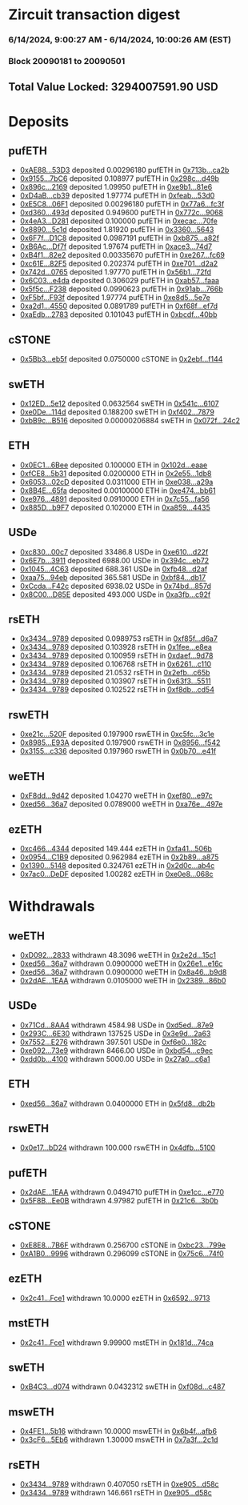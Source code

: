 # Zircuit transaction digest
### 6/14/2024, 9:00:27 AM - 6/14/2024, 10:00:26 AM (EST)
### Block 20090181 to 20090501

## Total Value Locked: 3294007591.90 USD

# Deposits
## pufETH
- [0xAE88...53D3](https://etherscan.io/address/0xAE881a882af16c6406a5694BdE0bBf25bBc053D3) deposited 0.00296180 pufETH in [0x713b...ca2b](https://etherscan.io/tx/0xAE881a882af16c6406a5694BdE0bBf25bBc053D3)
- [0x9155...7bC6](https://etherscan.io/address/0x9155881a99C41620EDfc889e18EC180cdd567bC6) deposited 0.108977 pufETH in [0x298c...d49b](https://etherscan.io/tx/0x9155881a99C41620EDfc889e18EC180cdd567bC6)
- [0x896c...2169](https://etherscan.io/address/0x896c96aE369897Bdc201f5EE1f55B5959d422169) deposited 1.09950 pufETH in [0xe9b1...81e6](https://etherscan.io/tx/0x896c96aE369897Bdc201f5EE1f55B5959d422169)
- [0xD4aB...cb39](https://etherscan.io/address/0xD4aB1F664547002db599008df368196653eccb39) deposited 1.97774 pufETH in [0xfeab...53d0](https://etherscan.io/tx/0xD4aB1F664547002db599008df368196653eccb39)
- [0xE5C8...06F1](https://etherscan.io/address/0xE5C87Db08Dce84F20180E8C4a2cc09EeD47e06F1) deposited 0.00296180 pufETH in [0x77a6...fc3f](https://etherscan.io/tx/0xE5C87Db08Dce84F20180E8C4a2cc09EeD47e06F1)
- [0xd360...493d](https://etherscan.io/address/0xd360dc09F87D8d4f9a0Fef43F675b9269Ff2493d) deposited 0.949600 pufETH in [0x772c...9068](https://etherscan.io/tx/0xd360dc09F87D8d4f9a0Fef43F675b9269Ff2493d)
- [0x4eA3...D281](https://etherscan.io/address/0x4eA3Bf404aAFE9066d3ad2A5323bdb4F5Be5D281) deposited 0.100000 pufETH in [0xecac...70fe](https://etherscan.io/tx/0x4eA3Bf404aAFE9066d3ad2A5323bdb4F5Be5D281)
- [0x8890...5c1d](https://etherscan.io/address/0x88902117D492794c19e16785369ccABB65475c1d) deposited 1.81920 pufETH in [0x3360...5643](https://etherscan.io/tx/0x88902117D492794c19e16785369ccABB65475c1d)
- [0x6F7f...D1C8](https://etherscan.io/address/0x6F7f969e7d1a484c80fCFAB09d7Cd5637092D1C8) deposited 0.0987191 pufETH in [0xb875...a82f](https://etherscan.io/tx/0x6F7f969e7d1a484c80fCFAB09d7Cd5637092D1C8)
- [0xB6Ac...Df7f](https://etherscan.io/address/0xB6Ac8827891050913772974abb8cdB515624Df7f) deposited 1.97674 pufETH in [0xace3...74d7](https://etherscan.io/tx/0xB6Ac8827891050913772974abb8cdB515624Df7f)
- [0xB4f1...82e2](https://etherscan.io/address/0xB4f14CB68a9c2753594E4cF05cbaEdE9dBDD82e2) deposited 0.00335670 pufETH in [0xe267...fc69](https://etherscan.io/tx/0xB4f14CB68a9c2753594E4cF05cbaEdE9dBDD82e2)
- [0xc61E...82F5](https://etherscan.io/address/0xc61E3CeA2702845c8002dc1b79cb2cC79f2A82F5) deposited 0.202374 pufETH in [0xe701...d2a2](https://etherscan.io/tx/0xc61E3CeA2702845c8002dc1b79cb2cC79f2A82F5)
- [0x742d...0765](https://etherscan.io/address/0x742d913FbEC9b7eB131205B39Bad03475b250765) deposited 1.97770 pufETH in [0x56b1...72fd](https://etherscan.io/tx/0x742d913FbEC9b7eB131205B39Bad03475b250765)
- [0x6C03...e4da](https://etherscan.io/address/0x6C03E527f4F4B31823429Bd7Da7980E9E0C5e4da) deposited 0.306029 pufETH in [0xab57...faaa](https://etherscan.io/tx/0x6C03E527f4F4B31823429Bd7Da7980E9E0C5e4da)
- [0x5f5c...F238](https://etherscan.io/address/0x5f5c1C8b092FEb0a8831C9E86b60449C3119F238) deposited 0.0990623 pufETH in [0x91ab...766b](https://etherscan.io/tx/0x5f5c1C8b092FEb0a8831C9E86b60449C3119F238)
- [0xF5bf...F93f](https://etherscan.io/address/0xF5bfce0d7DB9B5f05E9aB968A9c668E8a907F93f) deposited 1.97774 pufETH in [0xe8d5...5e7e](https://etherscan.io/tx/0xF5bfce0d7DB9B5f05E9aB968A9c668E8a907F93f)
- [0xa2d1...4550](https://etherscan.io/address/0xa2d172FE19bBE12091169aCD31241776d6b34550) deposited 0.0891789 pufETH in [0xf68f...ef7d](https://etherscan.io/tx/0xa2d172FE19bBE12091169aCD31241776d6b34550)
- [0xaEdb...2783](https://etherscan.io/address/0xaEdbF6330E5f044f81F7746bBaA924ce14b52783) deposited 0.101043 pufETH in [0xbcdf...40bb](https://etherscan.io/tx/0xaEdbF6330E5f044f81F7746bBaA924ce14b52783)
## cSTONE
- [0x5Bb3...eb5f](https://etherscan.io/address/0x5Bb35ceCc3c454D7295977DEa6c74B95D43Feb5f) deposited 0.0750000 cSTONE in [0x2ebf...f144](https://etherscan.io/tx/0x5Bb35ceCc3c454D7295977DEa6c74B95D43Feb5f)
## swETH
- [0x12ED...5e12](https://etherscan.io/address/0x12ED0E4B0a14E2AF9593CBc472a063fE183e5e12) deposited 0.0632564 swETH in [0x541c...6107](https://etherscan.io/tx/0x12ED0E4B0a14E2AF9593CBc472a063fE183e5e12)
- [0xe0De...114d](https://etherscan.io/address/0xe0Dedf2379f004D94396C05C61A562486708114d) deposited 0.188200 swETH in [0xf402...7879](https://etherscan.io/tx/0xe0Dedf2379f004D94396C05C61A562486708114d)
- [0xbB9c...B516](https://etherscan.io/address/0xbB9c308C746eC693ac3b69b682d39eb3f8B7B516) deposited 0.00000206884 swETH in [0x072f...24c2](https://etherscan.io/tx/0xbB9c308C746eC693ac3b69b682d39eb3f8B7B516)
## ETH
- [0x0EC1...6Bee](https://etherscan.io/address/0x0EC1250a98312F6DFE02144D03D7E3Aa17E46Bee) deposited 0.100000 ETH in [0x102d...eaae](https://etherscan.io/tx/0x0EC1250a98312F6DFE02144D03D7E3Aa17E46Bee)
- [0xfCE8...5b31](https://etherscan.io/address/0xfCE87D9145375fae36a6Da1C1b1A9A4513F25b31) deposited 0.0200000 ETH in [0x2e55...1db8](https://etherscan.io/tx/0xfCE87D9145375fae36a6Da1C1b1A9A4513F25b31)
- [0x6053...02cD](https://etherscan.io/address/0x60539220af9b782Fe798e4955e55684ccebd02cD) deposited 0.0311000 ETH in [0xe038...a29a](https://etherscan.io/tx/0x60539220af9b782Fe798e4955e55684ccebd02cD)
- [0x8B4E...65fa](https://etherscan.io/address/0x8B4E0D3cd58F36aFbD0c88c8EbB2866c796465fa) deposited 0.00100000 ETH in [0xe474...bb61](https://etherscan.io/tx/0x8B4E0D3cd58F36aFbD0c88c8EbB2866c796465fa)
- [0xe976...4891](https://etherscan.io/address/0xe976443bBd183843DB91571c88d689b53fd64891) deposited 0.0910000 ETH in [0x7c55...fa56](https://etherscan.io/tx/0xe976443bBd183843DB91571c88d689b53fd64891)
- [0x885D...b9F7](https://etherscan.io/address/0x885Df86c872a9db792F1698f19a24431E86Fb9F7) deposited 0.102000 ETH in [0xa859...4435](https://etherscan.io/tx/0x885Df86c872a9db792F1698f19a24431E86Fb9F7)
## USDe
- [0xc830...00c7](https://etherscan.io/address/0xc8308211871B5d33b1C4fFE3a47BD92DD21500c7) deposited 33486.8 USDe in [0xe610...d22f](https://etherscan.io/tx/0xc8308211871B5d33b1C4fFE3a47BD92DD21500c7)
- [0x6E7b...3911](https://etherscan.io/address/0x6E7ba2dF4dB9Ed852fA8adD294323Ae0ec213911) deposited 6988.00 USDe in [0x394c...eb72](https://etherscan.io/tx/0x6E7ba2dF4dB9Ed852fA8adD294323Ae0ec213911)
- [0x1045...4C63](https://etherscan.io/address/0x104591326714651c6985F2386Ef0d01d78B14C63) deposited 688.361 USDe in [0xfb48...d2af](https://etherscan.io/tx/0x104591326714651c6985F2386Ef0d01d78B14C63)
- [0xaa75...94eb](https://etherscan.io/address/0xaa75360f14e213976A9aB4aeCDE0B58b5dC194eb) deposited 365.581 USDe in [0xbf84...db17](https://etherscan.io/tx/0xaa75360f14e213976A9aB4aeCDE0B58b5dC194eb)
- [0xCcda...F42c](https://etherscan.io/address/0xCcda3D0B08E66383Cf052580ceBE3cc3B76EF42c) deposited 6938.02 USDe in [0x74bd...857d](https://etherscan.io/tx/0xCcda3D0B08E66383Cf052580ceBE3cc3B76EF42c)
- [0x8C00...D85E](https://etherscan.io/address/0x8C00912F5AfB4AA0a212a80C41B5E24cC422D85E) deposited 493.000 USDe in [0xa3fb...c92f](https://etherscan.io/tx/0x8C00912F5AfB4AA0a212a80C41B5E24cC422D85E)
## rsETH
- [0x3434...9789](https://etherscan.io/address/0x34349c5569e7B846c3558961552D2202760A9789) deposited 0.0989753 rsETH in [0xf85f...d6a7](https://etherscan.io/tx/0x34349c5569e7B846c3558961552D2202760A9789)
- [0x3434...9789](https://etherscan.io/address/0x34349c5569e7B846c3558961552D2202760A9789) deposited 0.103928 rsETH in [0x1fee...e8ea](https://etherscan.io/tx/0x34349c5569e7B846c3558961552D2202760A9789)
- [0x3434...9789](https://etherscan.io/address/0x34349c5569e7B846c3558961552D2202760A9789) deposited 0.100959 rsETH in [0xdaef...9d78](https://etherscan.io/tx/0x34349c5569e7B846c3558961552D2202760A9789)
- [0x3434...9789](https://etherscan.io/address/0x34349c5569e7B846c3558961552D2202760A9789) deposited 0.106768 rsETH in [0x6261...c110](https://etherscan.io/tx/0x34349c5569e7B846c3558961552D2202760A9789)
- [0x3434...9789](https://etherscan.io/address/0x34349c5569e7B846c3558961552D2202760A9789) deposited 21.0532 rsETH in [0x2efb...c65b](https://etherscan.io/tx/0x34349c5569e7B846c3558961552D2202760A9789)
- [0x3434...9789](https://etherscan.io/address/0x34349c5569e7B846c3558961552D2202760A9789) deposited 0.103907 rsETH in [0x63f3...5511](https://etherscan.io/tx/0x34349c5569e7B846c3558961552D2202760A9789)
- [0x3434...9789](https://etherscan.io/address/0x34349c5569e7B846c3558961552D2202760A9789) deposited 0.102522 rsETH in [0xf8db...cd54](https://etherscan.io/tx/0x34349c5569e7B846c3558961552D2202760A9789)
## rswETH
- [0xe21c...520F](https://etherscan.io/address/0xe21cAe3E9f96DaAB1eFb91e02bDE66524c1F520F) deposited 0.197900 rswETH in [0xc5fc...3c1e](https://etherscan.io/tx/0xe21cAe3E9f96DaAB1eFb91e02bDE66524c1F520F)
- [0x8985...E93A](https://etherscan.io/address/0x89853dFF7AaC29B27E8CF48acb464D2b29FEE93A) deposited 0.197900 rswETH in [0x8956...f542](https://etherscan.io/tx/0x89853dFF7AaC29B27E8CF48acb464D2b29FEE93A)
- [0x3155...c336](https://etherscan.io/address/0x315528f6a085262a355a494033A8d8ebBB02c336) deposited 0.197960 rswETH in [0x0b70...e41f](https://etherscan.io/tx/0x315528f6a085262a355a494033A8d8ebBB02c336)
## weETH
- [0xF8dd...9d42](https://etherscan.io/address/0xF8dd1Dde8b22aA334F3861168D442DD4b54A9d42) deposited 1.04270 weETH in [0xef80...e97c](https://etherscan.io/tx/0xF8dd1Dde8b22aA334F3861168D442DD4b54A9d42)
- [0xed56...36a7](https://etherscan.io/address/0xed56Aef509B93065D9752Fd7416dbF83865936a7) deposited 0.0789000 weETH in [0xa76e...497e](https://etherscan.io/tx/0xed56Aef509B93065D9752Fd7416dbF83865936a7)
## ezETH
- [0xc466...4344](https://etherscan.io/address/0xc466bB28aea7595f5d06CA60FeD08806f6AE4344) deposited 149.444 ezETH in [0xfa41...506b](https://etherscan.io/tx/0xc466bB28aea7595f5d06CA60FeD08806f6AE4344)
- [0x0954...C1B9](https://etherscan.io/address/0x0954781fB5472b133c3252AE7cef9E038980C1B9) deposited 0.962984 ezETH in [0x2b89...a875](https://etherscan.io/tx/0x0954781fB5472b133c3252AE7cef9E038980C1B9)
- [0x1390...5148](https://etherscan.io/address/0x1390136B4d5A431D1c6499644cF18037df2f5148) deposited 0.324761 ezETH in [0x2d0c...ab4c](https://etherscan.io/tx/0x1390136B4d5A431D1c6499644cF18037df2f5148)
- [0x7ac0...DeDF](https://etherscan.io/address/0x7ac00f69E944fCAAfB69495A132a6A29958ADeDF) deposited 1.00282 ezETH in [0xe0e8...068c](https://etherscan.io/tx/0x7ac00f69E944fCAAfB69495A132a6A29958ADeDF)
# Withdrawals
## weETH
- [0xD092...2833](https://etherscan.io/address/0xD0924fa320D66066bcC343A424FEE21bEEf72833) withdrawn 48.3096 weETH in [0x2e2d...15c1](https://etherscan.io/tx/0xD0924fa320D66066bcC343A424FEE21bEEf72833)
- [0xed56...36a7](https://etherscan.io/address/0xed56Aef509B93065D9752Fd7416dbF83865936a7) withdrawn 0.0900000 weETH in [0x26e1...e16c](https://etherscan.io/tx/0xed56Aef509B93065D9752Fd7416dbF83865936a7)
- [0xed56...36a7](https://etherscan.io/address/0xed56Aef509B93065D9752Fd7416dbF83865936a7) withdrawn 0.0900000 weETH in [0x8a46...b9d8](https://etherscan.io/tx/0xed56Aef509B93065D9752Fd7416dbF83865936a7)
- [0x2dAE...1EAA](https://etherscan.io/address/0x2dAED1A987f2Cb14f48aAED5dC4D291d63291EAA) withdrawn 0.0105000 weETH in [0x2389...86b0](https://etherscan.io/tx/0x2dAED1A987f2Cb14f48aAED5dC4D291d63291EAA)
## USDe
- [0x71Cd...8AA4](https://etherscan.io/address/0x71Cd1Fe7aD03328b76aAd2E5e4B4232Ff08E8AA4) withdrawn 4584.98 USDe in [0xd5ed...87e9](https://etherscan.io/tx/0x71Cd1Fe7aD03328b76aAd2E5e4B4232Ff08E8AA4)
- [0x293C...6E30](https://etherscan.io/address/0x293C6937D8D82e05B01335F7B33FBA0c8e256E30) withdrawn 137525 USDe in [0x3e9d...2a63](https://etherscan.io/tx/0x293C6937D8D82e05B01335F7B33FBA0c8e256E30)
- [0x7552...E276](https://etherscan.io/address/0x755295062dC1bBfBD59764BB4D8e7a38494aE276) withdrawn 397.501 USDe in [0xf6e0...182c](https://etherscan.io/tx/0x755295062dC1bBfBD59764BB4D8e7a38494aE276)
- [0xe092...73e9](https://etherscan.io/address/0xe09283B2bE9431B6c9d866Ce1e1317F435d073e9) withdrawn 8466.00 USDe in [0xbd54...c9ec](https://etherscan.io/tx/0xe09283B2bE9431B6c9d866Ce1e1317F435d073e9)
- [0xdd0b...4100](https://etherscan.io/address/0xdd0bba96188F6Bf2335D4B019EEd6d948ab04100) withdrawn 5000.00 USDe in [0x27a0...c6a1](https://etherscan.io/tx/0xdd0bba96188F6Bf2335D4B019EEd6d948ab04100)
## ETH
- [0xed56...36a7](https://etherscan.io/address/0xed56Aef509B93065D9752Fd7416dbF83865936a7) withdrawn 0.0400000 ETH in [0x5fd8...db2b](https://etherscan.io/tx/0xed56Aef509B93065D9752Fd7416dbF83865936a7)
## rswETH
- [0x0e17...bD24](https://etherscan.io/address/0x0e1714B436B30829C55A775f14868898614AbD24) withdrawn 100.000 rswETH in [0x4dfb...5100](https://etherscan.io/tx/0x0e1714B436B30829C55A775f14868898614AbD24)
## pufETH
- [0x2dAE...1EAA](https://etherscan.io/address/0x2dAED1A987f2Cb14f48aAED5dC4D291d63291EAA) withdrawn 0.0494710 pufETH in [0xe1cc...e770](https://etherscan.io/tx/0x2dAED1A987f2Cb14f48aAED5dC4D291d63291EAA)
- [0x5F8B...Ee0B](https://etherscan.io/address/0x5F8Bb736703CdE2971b0deA232113f00578eEe0B) withdrawn 4.97982 pufETH in [0x21c6...3b0b](https://etherscan.io/tx/0x5F8Bb736703CdE2971b0deA232113f00578eEe0B)
## cSTONE
- [0xE8E8...7B6F](https://etherscan.io/address/0xE8E804e453Ffe018f5FC249Fb62C69cD37d57B6F) withdrawn 0.256700 cSTONE in [0xbc23...799e](https://etherscan.io/tx/0xE8E804e453Ffe018f5FC249Fb62C69cD37d57B6F)
- [0xA1B0...9996](https://etherscan.io/address/0xA1B088696c1687233D01945d4085A59681C39996) withdrawn 0.296099 cSTONE in [0x75c6...74f0](https://etherscan.io/tx/0xA1B088696c1687233D01945d4085A59681C39996)
## ezETH
- [0x2c41...Fce1](https://etherscan.io/address/0x2c413E33fA8328D5253b6cB9E6379B19762EFce1) withdrawn 10.0000 ezETH in [0x6592...9713](https://etherscan.io/tx/0x2c413E33fA8328D5253b6cB9E6379B19762EFce1)
## mstETH
- [0x2c41...Fce1](https://etherscan.io/address/0x2c413E33fA8328D5253b6cB9E6379B19762EFce1) withdrawn 9.99900 mstETH in [0x181d...74ca](https://etherscan.io/tx/0x2c413E33fA8328D5253b6cB9E6379B19762EFce1)
## swETH
- [0xB4C3...d074](https://etherscan.io/address/0xB4C3a8Ca8fE617a990df8ad7D8307642161cd074) withdrawn 0.0432312 swETH in [0xf08d...c487](https://etherscan.io/tx/0xB4C3a8Ca8fE617a990df8ad7D8307642161cd074)
## mswETH
- [0x4FE1...5b16](https://etherscan.io/address/0x4FE103D1D3C15E05f8B3B0773330a86e6cfD5b16) withdrawn 10.0000 mswETH in [0x6b4f...afb6](https://etherscan.io/tx/0x4FE103D1D3C15E05f8B3B0773330a86e6cfD5b16)
- [0x3cF6...5Eb6](https://etherscan.io/address/0x3cF6C3B479BDf9DA5b5B7396BB13175086ca5Eb6) withdrawn 1.30000 mswETH in [0x7a3f...2c1d](https://etherscan.io/tx/0x3cF6C3B479BDf9DA5b5B7396BB13175086ca5Eb6)
## rsETH
- [0x3434...9789](https://etherscan.io/address/0x34349c5569e7B846c3558961552D2202760A9789) withdrawn 0.407050 rsETH in [0xe905...d58c](https://etherscan.io/tx/0x34349c5569e7B846c3558961552D2202760A9789)
- [0x3434...9789](https://etherscan.io/address/0x34349c5569e7B846c3558961552D2202760A9789) withdrawn 146.661 rsETH in [0xe905...d58c](https://etherscan.io/tx/0x34349c5569e7B846c3558961552D2202760A9789)
